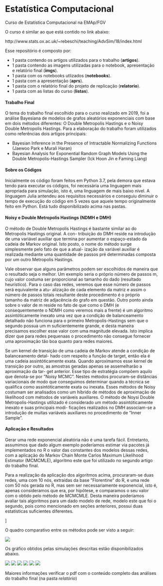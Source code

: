 <h1> Estatística Computacional</h1>
<p>Curso de Estatística Computacional na EMAp/FGV<p>

<p>O curso é similar ao que está contido no link abaixo:</p>
<p href="http://www.stats.ox.ac.uk/~rebeschi/teaching/AdvSim/18/index.html">http://www.stats.ox.ac.uk/~rebeschi/teaching/AdvSim/18/index.html</p>

<p>Esse repositório é composto por:</p>
<ul>
  <li>1 pasta contendo os artigos utilizados para o trabalho (<b>artigos</b>).</li>
<li>1 pasta contendo as imagens utilizadas para o notebook, apresentação e relatório final (<b>imgs</b>).</li>
<li>1 pasta com os notebooks utlizados (<b>notebooks</b>).</li>
<li>1 pasta com a apresentação (<b>aprs</b>).</li>
<li>1 pasta com o relatório final do projeto de replicação (<b>relatorio</b>).</li>
  <li>1 pasta com as listas do curso (<b>listas</b>). </li>
</ul>

<h4>Trabalho Final</h4>
<p>O tema do trabalho final escolhido para o curso realizado em 2019, foi a análise Bayesiana de modelos de grafos aleatórios exponenciais com base em dois métodos diferentes: O Double Metropolis Hastings e o Noisy Double Metropolis Hastings. Para a elaboração do trabalho foram
utilizados como referências dois artigos principais:</p>
<ul>
  <li>Bayesian Inference in the Presence of Intractable Normalizing Functions (Jaewoo Park e Murali Haran)</li>
  <li>Bayesian Analysis for Exponential Random Graph Models Using the Double Metropolis-Hastings Sampler (Ick Hoon Jin e Faming Liang)</li>
</ul>

<h4>Sobre os Códigos</h4>
<p> Inicialmente os código foram feitos em Python 3.7, pela demora que estava tendo para executar os códigos, foi necessária uma linguagem mais apropriada para simulação, isto é, uma linguagem de mais baixo nível. A linguagem Julia antendeu aos requisitos necessários e conseguiu diminuir o tempo de execução do código em 5 vezes que aquele tempo originalmente feito em Python. Está tudo disponibilizado acima nas pastas.

<h4>Noisy e Double Metropolis Hastings (NDMH e DMH)</h4>

<p>O método de Double Metropolis Hastings é bastante similar ao do Metropolis Hastings original. A con-
  tribuição do DMH reside na introdução de uma variável auxiliar que termina por aumentar o espaço-estado
  da cadeia de Markov original. Isto posto, o nome do método surge simplesmente pelo fato de que a atual-
  ização da variável auxiliar é realizada mediante uma quantidade de passos pré determinadas composta por
  um outro Metropolis Hastings.</p>

<p>Vale observar que alguns parâmetros podem ser escolhidos de maneira que o resultado seja o melhor. Um
  exemplo seria o próprio número de passos m, cujo valor costuma ser proporcional ao tamanho do dado
  (resultado heurı́stico). Para o caso das redes, veremos que esse número de passos será equivalente a atu-
  alização de cada elemento da matriz e assim o número de passos totais resultante deste procedimento é o
  próprio tamanho da matriz de adjacência do grafo em questão. Outro ponto ainda sobre o valor de m reside
  no fato de que como o DMH (e consequentemente o NDMH como veremos mais a frente) é um algoritmo
  assintóticamente inexato uma vez que a condição de balanceamento detalhado não funciona para o primeiro
  Metropolis-Hastings sem que o segundo possua um m suficientemente grande, e desta maneira precisamos
  escolher esse valor com uma magnitude elevada. Isto implica dizer que para redes pequenaas o procedimento
  não consegue fornecer uma aproximação tão boa quanto para redes maiores.</p>

<p>Se um kernel de transição de uma cadeia de Markov atende a condição de balanceamento detal-
  hado com respeito a função de target, então ela é uma cadeia assintóticamente exata. Quando aproximamos
  esse kernel de transição por outro, as amostras geradas apenas se assemelharão a aproximação da tar-
  get anterior. Esse tipo de estratégia compõem aquilo que denota-se por ”Noisy MCMC”. Nestes métodos
  procuram-se distâncias variacionais de modo que conseguimos determinar quando a técnica se qualifica como
  assintóticamente exata ou inexata. Esses métodos de Noisy costumam ser analisados como um hı́brido de
  métodos de aproximação de likelihood com métodos de variáveis auxiliares. O método de Noysi Double
  Metropolis-Hastings utilizado é considerado um método assintóticamente inexato e suas principais modi-
  ficações realizados no DMH associam-se a introdução de muitas variáveis auxiliares no procedimento de
  ”Inner Sample”.</p>

<h4>Aplicação e Resultados</h4>

<p>Gerar uma rede exponencial aleatória não é uma tarefa fácil. Entretanto, assumimos que dado algum exemplo
  poderı́amos estimar via pacotes já implementados no R o valor das constantes dos modelos dessas redes, com
  a aplicação do Markov Chain Monte Carlos Maximum Likelihood Estimator (MCMCMLE), algoritmo este
  que foi utilizado no segundo artigo do trabalho final.</p>

<p>Para a realização da aplicação dos algoritmos acima, procuraram-se duas redes, uma com 10 nós,
  extraı́das da base ”Florentine” do R, e uma rede com 50 nós gerada no R, mas sem ser necessariamente
  exponencial, isto é, apenas consideramos que era, por hipótese, e comparamos o seu valor com o obtido
  pelo método de MCMCMLE. Desta maneira poderı́amos avaliar tais algoritmos para um dado modelo de
  rede, modelo este que foi o segundo, pois como mencionado em seções anteriores, possui duas estatı́sticas
  suficientes diferentes.</p>]

<p>O quadro comparativo entre os métodos pode ser visto a seguir:</p>

<img src="imgreadme/fig1.png">

<p>Os gráfico obtidos pelas simulações descritas estão disponibilizados abaixo.</p>

<img src="imgreadme/fig2.png"/>
<img src="imgreadme/fig3.png"/>
<img src="imgreadme/fig4.png"/>
<img src="imgreadme/fig5.png"/>
<img src="imgreadme/fig6.png"/>
<img src="imgreadme/fig7.png"/>


<p>Maiores informações verificar o pdf com o conteúdo completo das análises do trabalho final (na pasta <i>relatório</i>)</p>
